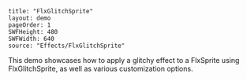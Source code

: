 ```
title: "FlxGlitchSprite"
layout: demo
pageOrder: 1
SWFHeight: 480
SWFWidth: 640
source: "Effects/FlxGlitchSprite"
```
This demo showcases how to apply a glitchy effect to a FlxSprite using FlxGlitchSprite, as well as various customization options.